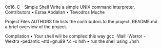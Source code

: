 0x16. C - Simple Shell
Write a simple UNIX command interpreter.
Contributors
•	Esraa Abdallah
•	Tewodros Muche

Project Files
AUTHORS         file lists the contributors to the project.
README.md   a brief overview of the project.


Compilation
•	Your shell will be compiled this way
gcc -Wall -Werror -Wextra -pedantic -std=gnu89 *.c -o hsh
•	run the shell using
./hsh

